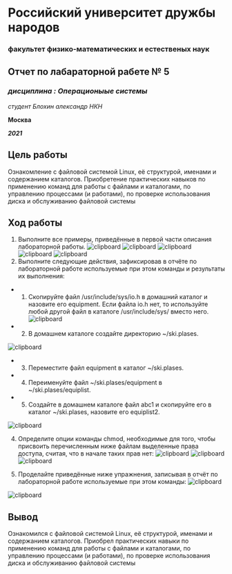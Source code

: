 # Российский университет дружбы народов
### факультет физико-математических и естественых наук






## Отчет по лабараторной рабете № 5
### *дисциплина : Операционыые системы*
*студент Блохин александр НКН*

**Москва**

***2021***

## Цель работы
Ознакомление с файловой системой Linux, её структурой, именами и содержанием каталогов. Приобретение практических навыков по применению команд для
работы с файлами и каталогами, по управлению процессами (и работами), по проверке использования диска и обслуживанию файловой системы


## **Ход работы**
1. Выполните все примеры, приведённые в первой части описания лабораторной
работы.
![clipboard](https://i.imgur.com/8S3gRc0.png)
![clipboard](https://i.imgur.com/ffoi4XM.png)
![clipboard](https://i.imgur.com/kU0PY6A.png)
![clipboard](https://i.imgur.com/qOc3mY1.png)
![clipboard](https://i.imgur.com/buTSL6T.png)
2. Выполните следующие действия, зафиксировав в отчёте по лабораторной работе
используемые при этом команды и результаты их выполнения:

* 1. Скопируйте файл /usr/include/sys/io.h в домашний каталог и назовите
его equipment. Если файла io.h нет, то используйте любой другой файл в
каталоге /usr/include/sys/ вместо него.
![clipboard](https://i.imgur.com/kiOgGBy.png)
* 2. В домашнем каталоге создайте директорию ~/ski.plases.

![clipboard](https://i.imgur.com/qlE1YjT.png)
* 3. Переместите файл equipment в каталог ~/ski.plases.


* 4. Переименуйте файл ~/ski.plases/equipment в
~/ski.plases/equiplist.

* 5. Создайте в домашнем каталоге файл abc1 и скопируйте его в каталог
~/ski.plases, назовите его equiplist2.

![clipboard](https://i.imgur.com/3zCnseA.png)






4. Определите опции команды chmod, необходимые для того, чтобы присвоить перечисленным ниже файлам выделенные права доступа, считая, что в начале таких прав нет:
![clipboard](https://i.imgur.com/gJrn9T5.png)
![clipboard](https://i.imgur.com/YeSu0WK.png)
![clipboard](https://i.imgur.com/mpWAfPl.png)


4. Проделайте приведённые ниже упражнения, записывая в отчёт по лабораторной
работе используемые при этом команды:
![clipboard](https://i.imgur.com/bolmLyA.png)

![clipboard](https://i.imgur.com/1JXwRv5.png)

## Вывод
Ознакомился с файловой системой Linux, её структурой, именами и содержанием каталогов. Приобрел практических навыки по применению команд для
работы с файлами и каталогами, по управлению процессами (и работами), по проверке использования диска и обслуживанию файловой системы

